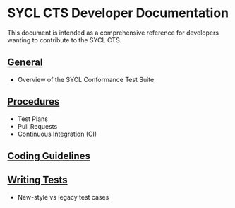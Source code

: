 # SYCL CTS Developer Documentation

This document is intended as a comprehensive reference for developers wanting to contribute to the SYCL CTS.

## [General](general.md)

- Overview of the SYCL Conformance Test Suite

## [Procedures](procedures.md)

- Test Plans
- Pull Requests
- Continuous Integration (CI)

## [Coding Guidelines](coding_guidelines.md)

## [Writing Tests](writing_tests.md)

- New-style vs legacy test cases

